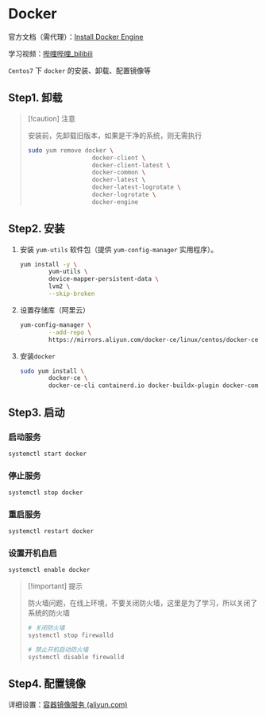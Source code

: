 # Docker

官方文档（需代理）：[Install Docker Engine](https://docs.docker.com/engine/install/)

学习视频：[哔哩哔哩_bilibili](https://www.bilibili.com/video/BV1HP4118797/?p=6&spm_id_from=pageDriver&vd_source=a971f27cdc6a5c5e8a16041ae47b0aec)

`Centos7` 下 `docker` 的安装、卸载、配置镜像等

## Step1. 卸载

> [!caution] 注意
>
> 安装前，先卸载旧版本，如果是干净的系统，则无需执行
>
> ``` bash
> sudo yum remove docker \
>                   docker-client \
>                   docker-client-latest \
>                   docker-common \
>                   docker-latest \
>                   docker-latest-logrotate \
>                   docker-logrotate \
>                   docker-engine
> ```



## Step2. 安装

1. 安装 `yum-utils` 软件包（提供 `yum-config-manager` 实用程序）。

    ``` bash
    yum install -y \
    		yum-utils \
    		device-mapper-persistent-data \
    		lvm2 \
    		--skip-broken
    ```

2. 设置存储库（阿里云）

    ``` bash
    yum-config-manager \
            --add-repo \
            https://mirrors.aliyun.com/docker-ce/linux/centos/docker-ce.repo
    ```

3. 安装`docker`

    ``` bash
    sudo yum install \
    		docker-ce \
    		docker-ce-cli containerd.io docker-buildx-plugin docker-compose-plugin
    ```

    

## Step3. 启动

### 启动服务

``` bash
systemctl start docker
```

### 停止服务

``` bash
systemctl stop docker
```

### 重启服务

``` bash
systemctl restart docker
```

### 设置开机自启

``` bash
systemctl enable docker
```



> [!important] 提示
>
> 防火墙问题，在线上环境，不要关闭防火墙，这里是为了学习，所以关闭了系统的防火墙
>
> ``` bash
> # 关闭防火墙
> systemctl stop firewalld
> 
> # 禁止开机启动防火墙
> systemctl disable firewalld
> ```



## Step4. 配置镜像

详细设置：[容器镜像服务 (aliyun.com)](https://cr.console.aliyun.com/cn-hangzhou/instances/mirrors)
